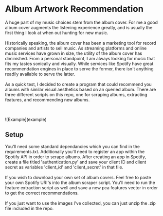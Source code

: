 # Album Artwork Recommendation
A huge part of my music choices stem from the album cover. For me a good album cover augments the listening experience greatly, and is usually the first thing I look at when out hunting for new music.
<br>
<br>
Historically speaking, the album cover has been a marketing tool for record
companies and artists to sell music. As streaming platforms and online music services have grown in size, the utility of the album cover has diminished. From a personal standpoint, I am always looking for music that fits my tastes sonically and visually. While services like Spotify have great recommendation engines in place to serve the former, there isn't anything readily available to serve the latter.
<br>
<br>
As a quick test, I decided to create a program that could recommend you albums with similar visual aesthetics based on an queried album. There are three different scripts on this repo, one for scraping albums, extracting features, and recommending new albums.

<br>
<br>
![Example](example)

## Setup
You'll need some standard dependancies which you can find in the requirements.txt. Additionally you'll need to register an app within the Spotify API in order to scrape albums. After creating an app in Spotify, create a file titled 'authentication.py' and save your client ID and client secret as variables 'client_id' and 'client_secret' in that file.
<br>
<br>
If you wish to download your own set of album covers. Feel free to paste your own Spotify URI's into the album scraper script. You'll need to run the feature extraction script as well and save a new pca features vector in order to get the correct recommendations.
<br>
<br>
If you just want to use the images I've collected, you can just unzip the .zip file included in the repo.
